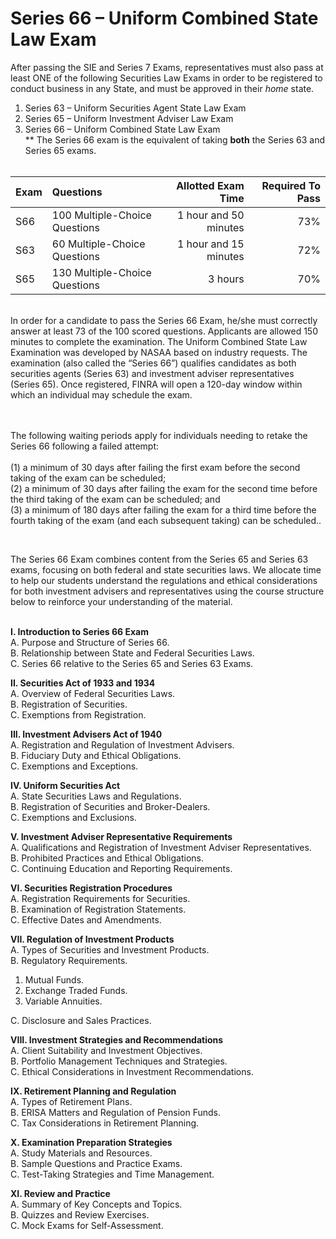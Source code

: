 # Series 66 – Uniform Combined State Law Exam</br>

After passing the SIE and Series 7 Exams, representatives must also pass at least ONE of the following Securities Law Exams in order to be registered to conduct business in any State, and must be approved in their *home* state.

1. Series 63 – Uniform Securities Agent State Law Exam </br>
2. Series 65 – Uniform Investment Adviser Law Exam</br>
3. Series 66 – Uniform Combined State Law Exam</br>
** The Series 66 exam is the equivalent of taking **both** the Series 63 and Series 65 exams.</br></br>

| Exam    | Questions | Allotted Exam Time | Required To Pass |
| :-------- | :------- | -------: |-------: |
| S66    | 100 Multiple-Choice Questions   | 1 hour and 50 minutes    | 73% |
| S63    | 60 Multiple-Choice Questions    | 1 hour and 15 minutes    | 72% |
| S65    | 130 Multiple-Choice Questions    | 3 hours   | 70% |

</br>
In order for a candidate to pass the Series 66 Exam, he/she must correctly answer at least 73 of the 100 scored questions. Applicants are allowed 150 minutes to complete the examination. The Uniform Combined State Law Examination was developed by NASAA based on industry requests. The examination (also called the “Series 66”) qualifies candidates as both securities agents (Series 63) and investment adviser representatives (Series 65). Once registered, FINRA will open a 120-day window within which an individual may schedule the exam. 
</br>

</br></br>
The following waiting periods apply for individuals needing to retake the Series 66 following a failed attempt:</br>
</br>
(1) a minimum of 30 days after failing the first exam before the second taking of the exam can be scheduled;</br>
(2) a minimum of 30 days after failing the exam for the second time before the third taking of the exam can be scheduled; and</br>
(3) a minimum of 180 days after failing the exam for a third time before the fourth taking of the exam (and each subsequent taking) can be scheduled..</br>

</br>

The Series 66 Exam combines content from the Series 65 and Series 63 exams, focusing on both federal and state securities laws. We allocate time to help our students understand the regulations and ethical considerations for both investment advisers and representatives using the course structure below to reinforce your understanding of the material.
</br></br>


**I. Introduction to Series 66 Exam**</br>
A. Purpose and Structure of Series 66.</br>
B. Relationship between State and Federal Securities Laws.</br>
C. Series 66 relative to the Series 65 and Series 63 Exams.</br>

**II. Securities Act of 1933 and 1934**</br>
A. Overview of Federal Securities Laws.</br>
B. Registration of Securities.</br>
C. Exemptions from Registration.</br>

**III. Investment Advisers Act of 1940**</br>
A. Registration and Regulation of Investment Advisers.</br>
B. Fiduciary Duty and Ethical Obligations.</br>
C. Exemptions and Exceptions.</br>

**IV. Uniform Securities Act**</br>
A. State Securities Laws and Regulations.</br>
B. Registration of Securities and Broker-Dealers.</br>
C. Exemptions and Exclusions.</br>

**V. Investment Adviser Representative Requirements**</br>
A. Qualifications and Registration of Investment Adviser Representatives.</br>
B. Prohibited Practices and Ethical Obligations.</br>
C. Continuing Education and Reporting Requirements.</br>

**VI. Securities Registration Procedures**</br>
A. Registration Requirements for Securities.</br>
B. Examination of Registration Statements.</br>
C. Effective Dates and Amendments.</br>

**VII. Regulation of Investment Products**</br>
A. Types of Securities and Investment Products.</br>
B. Regulatory Requirements.</br>
1. Mutual Funds.</br>
2. Exchange Traded Funds.</br>
3. Variable Annuities.</br>

C. Disclosure and Sales Practices.</br>

**VIII. Investment Strategies and Recommendations**</br>
A. Client Suitability and Investment Objectives.</br>
B. Portfolio Management Techniques and Strategies.</br>
C. Ethical Considerations in Investment Recommendations.</br>

**IX. Retirement Planning and Regulation**</br>
A. Types of Retirement Plans.</br>
B. ERISA Matters and Regulation of Pension Funds.</br>
C. Tax Considerations in Retirement Planning.</br>

**X. Examination Preparation Strategies**</br>
A. Study Materials and Resources.</br>
B. Sample Questions and Practice Exams.</br>
C. Test-Taking Strategies and Time Management.</br>

**XI. Review and Practice**</br>
A. Summary of Key Concepts and Topics.</br>
B. Quizzes and Review Exercises.</br>
C. Mock Exams for Self-Assessment.</br>




